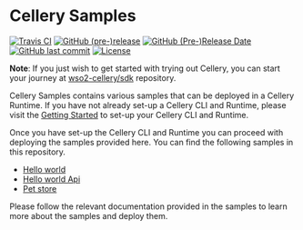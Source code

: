Cellery Samples
===============

  [![Travis CI](https://travis-ci.org/wso2-cellery/samples.svg?branch=master)](https://travis-ci.org/wso2-cellery/samples)
  [![GitHub (pre-)release](https://img.shields.io/github/release/wso2-cellery/samples/all.svg)](https://github.com/wso2-cellery/samples/releases)
  [![GitHub (Pre-)Release Date](https://img.shields.io/github/release-date-pre/wso2-cellery/samples.svg)](https://github.com/wso2-cellery/samples/releases)
  [![GitHub last commit](https://img.shields.io/github/last-commit/wso2-cellery/samples.svg)](https://github.com/wso2-cellery/samples/commits/master)
  [![License](https://img.shields.io/badge/License-Apache%202.0-blue.svg)](https://opensource.org/licenses/Apache-2.0)

**Note**: If you just wish to get started with trying out Cellery, you can start your journey at [wso2-cellery/sdk](https://github.com/wso2-cellery/sdk) repository.

Cellery Samples contains various samples that can be deployed in a Cellery Runtime. If you have not already set-up a Cellery CLI and Runtime, please visit the [Getting Started](https://github.com/wso2-cellery/sdk#getting-started) to set-up your Cellery CLI and Runtime.

Once you have set-up the Cellery CLI and Runtime you can proceed with deploying the samples provided here. You can find the following samples in this repository.

* [Hello world](hello-world)
* [Hello world Api](hello-world-api)
* [Pet store](pet-store)

Please follow the relevant documentation provided in the samples to learn more about the samples and deploy them.
